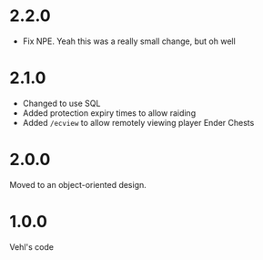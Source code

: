 2.2.0
=====
* Fix NPE. Yeah this was a really small change, but oh well

2.1.0
=====
* Changed to use SQL
* Added protection expiry times to allow raiding
* Added `/ecview` to allow remotely viewing player Ender Chests

2.0.0
=====

Moved to an object-oriented design.

1.0.0
=====

Vehl's code

